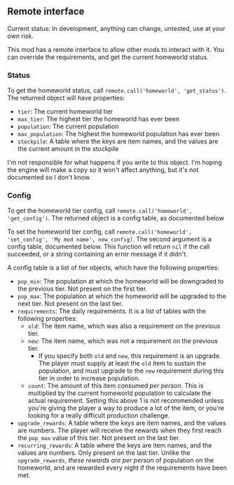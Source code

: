 Remote interface
----------------
Current status: In development, anything can change, untested, use at your own risk.

This mod has a remote interface to allow other mods to interact with it. 
You can override the requirements, and get the current homeworld status.

### Status
To get the homeworld status, call `remote.call('homeworld', 'get_status')`. The returned object will have properties:
* `tier`: The current homeworld tier
* `max_tier`: The highest tier the homeworld has ever been
* `population`: The current population
* `max_population`: The highest the homeworld population has ever been
* `stockpile`: A table where the keys are item names, and the values are the current amount in the stockpile

I'm not responsible for what happens if you write to this object. I'm hoping the engine will make a copy so it won't affect anything,
but it's not documented so I don't know.

### Config
To get the homeworld tier config, call `remote.call('homeworld', 'get_config')`.
 The returned object is a config table, as documented below

To set the homeworld tier config, call `remote.call('homeworld', 'set_config', 'My mod name', new_config)`.
 The second argument is a config table, documented below.
 This function wll return `nil` if the call succeeded, or a string containing an error message if it didn't.
 
A config table is a list of tier objects, which have the following properties:
* `pop_min`: The population at which the homeworld will be downgraded to the previous tier. Not present on the first tier.
* `pop_max`: The population at which the homeworld will be upgraded to the next tier. Not present on the last tier.
* `requirements`: The daily requirements. It is a list of tables with the following properties:
  * `old`: The item name, which was also a requirement on the previous tier.
  * `new`: The item name, which was not a requirement on the previous tier.
    * If you specify both `old` and `new`, this requirement is an upgrade. The player must supply at least the `old` item
   to sustain the population, and must upgrade to the `new` requirement during this tier in order to increase population. 
  * `count`: The amount of this item consumed *per person*. This is multiplied by the current homeworld population
   to calculate the actual requirement. Setting this above 1 is not recommended unless you're giving 
   the player a way to produce a lot of the item, or you're looking for a really difficult production challenge.
* `upgrade_rewards`: A table where the keys are item names, and the values are numbers. The player will receive the rewards
   when they first reach the `pop_max` value of this tier. Not present on the last tier.
* `recurring_rewards`: A table where the keys are item names, and the values are numbers. Only present on the last tier.
 Unlike the `upgrade_rewards`, *these rewards are per person* of population on the homeworld, and are rewarded every night
 if the requirements have been met.
